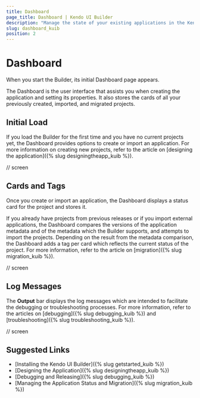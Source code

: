 ```yaml
---
title: Dashboard
page_title: Dashboard | Kendo UI Builder
description: "Manage the state of your existing applications in the Kendo UI Designer by using the options of its Dashboard."
slug: dashboard_kuib
position: 2
---
```


# Dashboard

When you start the Builder, its initial Dashboard page appears.

The Dashboard is the user interface that assists you when creating the application and setting its properties. It also stores the cards of all your previously created, imported, and migrated projects.

## Initial Load

If you load the Builder for the first time and you have no current projects yet, the Dashboard provides options to create or import an application. For more information on creating new projects, refer to the article on [designing the application]({% slug designingtheapp_kuib %}).

// screen

## Cards and Tags

Once you create or import an application, the Dashboard displays a status card for the project and stores it.

If you already have projects from previous releases or if you import external applications, the Dashboard compares the versions of the application metadata and of the metadata which the Builder supports, and attempts to import the projects. Depending on the result from the metadata comparison, the Dashboard adds a tag per card which reflects the current status of the project. For more information, refer to the article on [migration]({% slug migration_kuib %}).

// screen

## Log Messages

The **Output** bar displays the log messages which are intended to facilitate the debugging or troubleshooting processes. For more information, refer to the articles on [debugging]({% slug debugging_kuib %}) and [troubleshooting]({% slug troubleshooting_kuib %}).

// screen

## Suggested Links

* [Installing the Kendo UI Builder]({% slug getstarted_kuib %})
* [Designing the Application]({% slug designingtheapp_kuib %})
* [Debugging and Releasing]({% slug debugging_kuib %})
* [Managing the Application Status and Migration]({% slug migration_kuib %})
